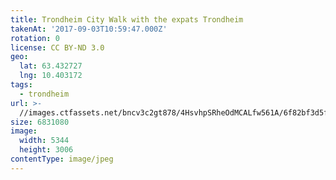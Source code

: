 ```yaml
---
title: Trondheim City Walk with the expats Trondheim
takenAt: '2017-09-03T10:59:47.000Z'
rotation: 0
license: CC BY-ND 3.0
geo:
  lat: 63.432727
  lng: 10.403172
tags:
  - trondheim
url: >-
  //images.ctfassets.net/bncv3c2gt878/4HsvhpSRheOdMCALfw561A/6f82bf3d5f266b898673d9299593af00/trondheim-city-walk-with-the-expats-trondheim_36837591572_o
size: 6831080
image:
  width: 5344
  height: 3006
contentType: image/jpeg
---
```



